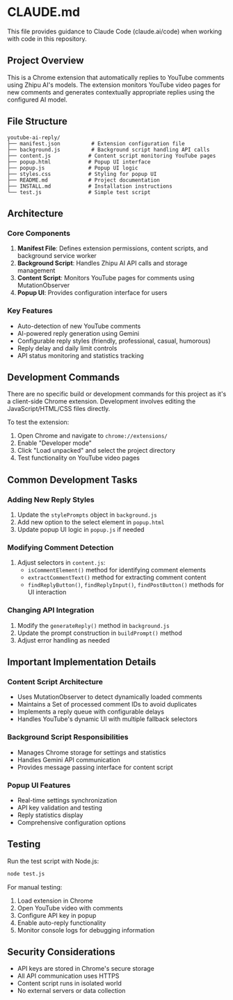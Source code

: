 # CLAUDE.md

This file provides guidance to Claude Code (claude.ai/code) when working with code in this repository.

## Project Overview

This is a Chrome extension that automatically replies to YouTube comments using Zhipu AI's models. The extension monitors YouTube video pages for new comments and generates contextually appropriate replies using the configured AI model.

## File Structure

```
youtube-ai-reply/
├── manifest.json          # Extension configuration file
├── background.js          # Background script handling API calls
├── content.js            # Content script monitoring YouTube pages
├── popup.html            # Popup UI interface
├── popup.js              # Popup UI logic
├── styles.css            # Styling for popup UI
├── README.md             # Project documentation
├── INSTALL.md            # Installation instructions
└── test.js               # Simple test script
```

## Architecture

### Core Components

1. **Manifest File**: Defines extension permissions, content scripts, and background service worker
2. **Background Script**: Handles Zhipu AI API calls and storage management
3. **Content Script**: Monitors YouTube pages for comments using MutationObserver
4. **Popup UI**: Provides configuration interface for users

### Key Features

- Auto-detection of new YouTube comments
- AI-powered reply generation using Gemini
- Configurable reply styles (friendly, professional, casual, humorous)
- Reply delay and daily limit controls
- API status monitoring and statistics tracking

## Development Commands

There are no specific build or development commands for this project as it's a client-side Chrome extension. Development involves editing the JavaScript/HTML/CSS files directly.

To test the extension:
1. Open Chrome and navigate to `chrome://extensions/`
2. Enable "Developer mode"
3. Click "Load unpacked" and select the project directory
4. Test functionality on YouTube video pages

## Common Development Tasks

### Adding New Reply Styles
1. Update the `stylePrompts` object in `background.js`
2. Add new option to the select element in `popup.html`
3. Update popup UI logic in `popup.js` if needed

### Modifying Comment Detection
1. Adjust selectors in `content.js`:
   - `isCommentElement()` method for identifying comment elements
   - `extractCommentText()` method for extracting comment content
   - `findReplyButton()`, `findReplyInput()`, `findPostButton()` methods for UI interaction

### Changing API Integration
1. Modify the `generateReply()` method in `background.js`
2. Update the prompt construction in `buildPrompt()` method
3. Adjust error handling as needed

## Important Implementation Details

### Content Script Architecture
- Uses MutationObserver to detect dynamically loaded comments
- Maintains a Set of processed comment IDs to avoid duplicates
- Implements a reply queue with configurable delays
- Handles YouTube's dynamic UI with multiple fallback selectors

### Background Script Responsibilities
- Manages Chrome storage for settings and statistics
- Handles Gemini API communication
- Provides message passing interface for content script

### Popup UI Features
- Real-time settings synchronization
- API key validation and testing
- Reply statistics display
- Comprehensive configuration options

## Testing

Run the test script with Node.js:
```bash
node test.js
```

For manual testing:
1. Load extension in Chrome
2. Open YouTube video with comments
3. Configure API key in popup
4. Enable auto-reply functionality
5. Monitor console logs for debugging information

## Security Considerations

- API keys are stored in Chrome's secure storage
- All API communication uses HTTPS
- Content script runs in isolated world
- No external servers or data collection